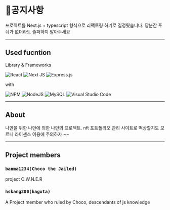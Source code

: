 # 🍎공지사항

프로젝트를 Next.js + typescript 형식으로 리팩토링 하기로 결정됬습니다. 당분간 푸쉬가 없더라도 슬퍼하지 말아주세요

<hr/>

## Used fucntion
Library & Frameworks

![React](https://img.shields.io/badge/react-%2320232a.svg?style=for-the-badge&logo=react&logoColor=%2361DAFB)
![Next JS](https://img.shields.io/badge/Next-black?style=for-the-badge&logo=next.js&logoColor=white)
![Express.js](https://img.shields.io/badge/express.js-%23404d59.svg?style=for-the-badge&logo=express&logoColor=%2361DAFB)

with

![NPM](https://img.shields.io/badge/NPM-%23000000.svg?style=for-the-badge&logo=npm&logoColor=white)
![NodeJS](https://img.shields.io/badge/node.js-6DA55F?style=for-the-badge&logo=node.js&logoColor=white)
![MySQL](https://img.shields.io/badge/mysql-%2300f.svg?style=for-the-badge&logo=mysql&logoColor=white)
![Visual Studio Code](https://img.shields.io/badge/Visual%20Studio%20Code-0078d7.svg?style=for-the-badge&logo=visual-studio-code&logoColor=white)


<hr/>


## About

나만을 위한 나만에 의한 나만의 프로젝트. nft 포트폴리오 관리 사이트로 떡상할지도 모르니 라이센스 이용에 주의하자 ~~

<hr/>

## Project members

### `banma1234(Choco the Jailed)`

project O.W.N.E.R

### `hskang200(hagota)`

A Project member who ruled by Choco, descendants of js knowledge
